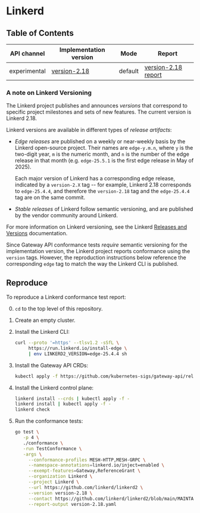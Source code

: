 # Linkerd

## Table of Contents

| API channel  | Implementation version                    | Mode    | Report                                                 |
|--------------|-------------------------------------------|---------|--------------------------------------------------------|
| experimental | [version-2.18](https://github.com/linkerd/linkerd2/releases/tag/version-2.18/) | default | [version-2.18 report](./version-2.18.yaml) |

### A note on Linkerd Versioning

The Linkerd project publishes and announces _versions_ that correspond to
specific project milestones and sets of new features. The current version is
Linkerd 2.18.

Linkerd versions are available in different types of _release artifacts_:

- _Edge releases_ are published on a weekly or near-weekly basis by the
  Linkerd open-source project. Their names are `edge-y.m.n`, where `y` is the
  two-digit year, `m` is the numeric month, and `n` is the number of the edge
  release in that month (e.g. `edge-25.5.1` is the first edge release in May
  of 2025).

  Each major version of Linkerd has a corresponding edge release, indicated by
  a `version-2.X` tag -- for example, Linkerd 2.18 corresponds to
  `edge-25.4.4`, and therefore the `version-2.18` tag and the `edge-25.4.4`
  tag are on the same commit.

- _Stable releases_ of Linkerd follow semantic versioning, and are published
  by the vendor community around Linkerd.

For more information on Linkerd versioning, see the Linkerd [Releases and
Versions] documentation.

Since Gateway API conformance tests _require_ semantic versioning for the
implementation version, the Linkerd project reports conformance using the
`version` tags. However, the reproduction instructions below reference the
corresponding `edge` tag to match the way the Linkerd CLI is published.

[Releases and Versions]: https://linkerd.io/releases/

## Reproduce

To reproduce a Linkerd conformance test report:

0. `cd` to the top level of this repository.

1. Create an empty cluster.

2. Install the Linkerd CLI:

    ```bash
    curl --proto '=https' --tlsv1.2 -sSfL \
         https://run.linkerd.io/install-edge \
         | env LINKERD2_VERSION=edge-25.4.4 sh
    ```

3. Install the Gateway API CRDs:

    ```bash
    kubectl apply -f https://github.com/kubernetes-sigs/gateway-api/releases/download/v1.3.0/standard-install.yaml
    ```

4. Install the Linkerd control plane:

    ```bash
    linkerd install --crds | kubectl apply -f -
    linkerd install | kubectl apply -f -
    linkerd check
    ```

5. Run the conformance tests:

    ```bash
    go test \
       -p 4 \
       ./conformance \
       -run TestConformance \
       -args \
         --conformance-profiles MESH-HTTP,MESH-GRPC \
         --namespace-annotations=linkerd.io/inject=enabled \
         --exempt-features=Gateway,ReferenceGrant \
         --organization Linkerd \
         --project Linkerd \
         --url https://github.com/linkerd/linkerd2 \
         --version version-2.18 \
         --contact https://github.com/linkerd/linkerd2/blob/main/MAINTAINERS.md \
         --report-output version-2.18.yaml
    ```
